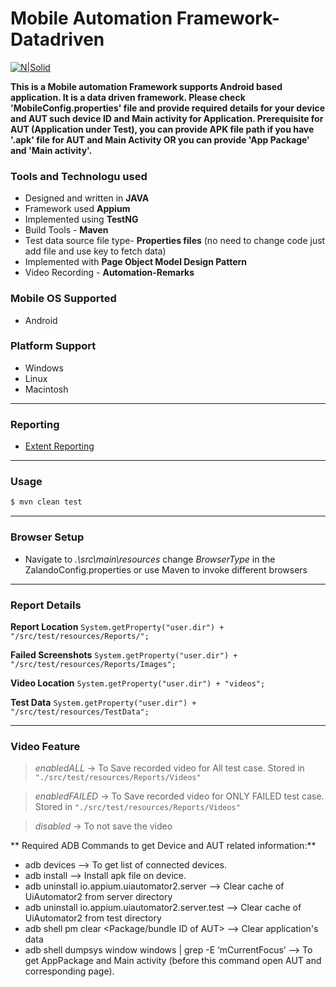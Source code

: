# Mobile Automation Framework-Datadriven

[![N|Solid](http://appium.io/docs/en/img/appium_white_360.png)](http://appium.io/docs/en/) 

**This is a Mobile automation Framework supports Android based application. It is a data driven framework. Please check 'MobileConfig.properties' file and provide required details for your device and AUT such device ID and Main activity for Application. Prerequisite for AUT (Application under Test), you can provide APK file path if you have '.apk' file for AUT and Main Activity OR you can provide 'App Package' and 'Main activity'.**

### Tools and Technologu used
 - Designed and written in **JAVA**
 - Framework used **Appium**
 - Implemented using **TestNG**
 - Build Tools - **Maven**
 - Test data source file type- **Properties files** (no need to change code just add file and use key to fetch data)
 - Implemented with  **Page Object Model Design Pattern**
 - Video Recording - **Automation-Remarks**

### Mobile OS Supported
 - Android

### Platform Support
 - Windows
 - Linux
 - Macintosh

---
### Reporting
 - [Extent Reporting](http://extentreports.com/)
 
---
### Usage
```sh
$ mvn clean test
```
---
### Browser Setup
 - Navigate to *.\src\main\resources* change *BrowserType* in the ZalandoConfig.properties
 or use Maven to invoke different browsers
---

### Report Details

**Report Location** `System.getProperty("user.dir") + "/src/test/resources/Reports/";`

**Failed Screenshots** `System.getProperty("user.dir") + "/src/test/resources/Reports/Images";`

**Video Location** `System.getProperty("user.dir") + "videos";`

**Test Data** `System.getProperty("user.dir") + "/src/test/resources/TestData";`

---


### Video Feature
 > _enabledALL_ -> To Save recorded video for All test case. Stored in `"./src/test/resources/Reports/Videos"`
 
 > _enabledFAILED_ -> To Save recorded video for ONLY FAILED test case. Stored in  `"./src/test/resources/Reports/Videos"`
 
 > _disabled_ -> To not save the video
 
 ** Required ADB Commands to get Device and AUT related information:**
 - adb devices --> To get list of connected devices.
 - adb install <path to apk>  --> Install apk file on device.
 - adb uninstall io.appium.uiautomator2.server --> Clear cache of UiAutomator2  from server directory
 - adb uninstall io.appium.uiautomator2.server.test --> Clear cache of UiAutomator2  from test directory
 - adb shell pm clear <Package/bundle ID of AUT> --> Clear application's data
 - adb shell dumpsys window windows | grep -E ‘mCurrentFocus’ --> To get AppPackage and Main activity (before this command open AUT and corresponding page).
